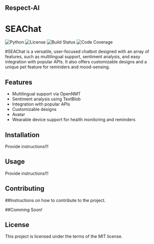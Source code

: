 ## Respect-AI
# SEAChat

![Python](https://img.shields.io/badge/python-v3.9+-blue.svg)
![License](https://img.shields.io/badge/license-MIT-blue.svg)
![Build Status](https://img.shields.io/Username/ClearSpaces/seachat)
![Code Coverage](https://img.shields.io/codecov/c/github/ClesrSpaces/seachat)

#SEAChat is a versatile, user-focused chatbot designed with an array of features, such as multilingual support, sentiment analysis, and easy integration with popular APIs. It also offers customizable designs and a unique pet feature for reminders and mood-sensing.

## Features

- Multilingual support via OpenNMT
- Sentiment analysis using TextBlob
- Integration with popular APIs
- Customizable designs
- Avatar
- Wearable device support for health monitoring and reminders

## Installation

Provide instructions!!!

## Usage

Provide instructions!!!

## Contributing

##Instructions on how to contribute to the project.

##Comming Soon!

## License

This project is licensed under the terms of the MIT license.
